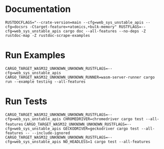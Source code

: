# Documentation

`RUSTDOCFLAGS="--crate-version=main --cfg=web_sys_unstable_apis --cfg=docsrs -Ctarget-feature=+atomics,+bulk-memory" RUSTFLAGS=--cfg=web_sys_unstable_apis cargo doc --all-features --no-deps -Z rustdoc-map -Z rustdoc-scrape-examples`

# Run Examples

`CARGO_TARGET_WASM32_UNKNOWN_UNKNOWN_RUSTFLAGS=--cfg=web_sys_unstable_apis CARGO_TARGET_WASM32_UNKNOWN_UNKNOWN_RUNNER=wasm-server-runner cargo run --example testing --all-features`

# Run Tests

`CARGO_TARGET_WASM32_UNKNOWN_UNKNOWN_RUSTFLAGS=--cfg=web_sys_unstable_apis CHROMEDRIVER=chromedriver cargo test --all-features`
`CARGO_TARGET_WASM32_UNKNOWN_UNKNOWN_RUSTFLAGS=--cfg=web_sys_unstable_apis GECKODRIVER=geckodriver cargo test --all-features -- --include-ignored`
`CARGO_TARGET_WASM32_UNKNOWN_UNKNOWN_RUSTFLAGS=--cfg=web_sys_unstable_apis NO_HEADLESS=1 cargo test --all-features`
